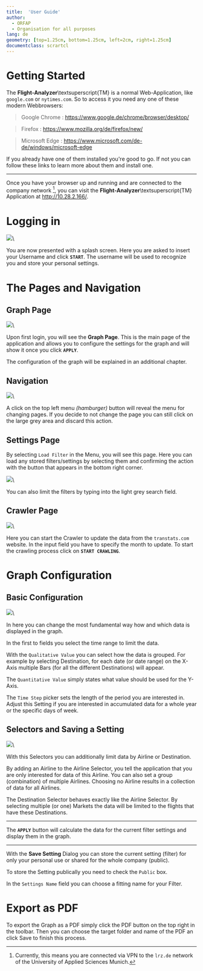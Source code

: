 ```yaml
---
title:  'User Guide'
author:
  - ORFAP
  - Organisation for all purposes
lang: de
geometry: [top=1.25cm, bottom=1.25cm, left=2cm, right=1.25cm]
documentclass: scrartcl
---
```

# Getting Started

The **Flight-Analyzer**\textsuperscript{TM} is a normal Web-Application, like `google.com` or `nytimes.com`. So to access it you need any one of these modern Webbrowsers:


> Google Chrome
> : <https://www.google.de/chrome/browser/desktop/>

> Firefox
> : <https://www.mozilla.org/de/firefox/new/>

> Microsoft Edge
> : <https://www.microsoft.com/de-de/windows/microsoft-edge>

If you already have one of them installed you're good to go. If not you can follow these links to learn more about them and install one.

---

Once you have your browser up and running and are connected to the company network [^1], you can visit the **Flight-Analyzer**\textsuperscript{TM} Application at <http://10.28.2.166/>.



[^1]: Currently, this means you are connected via VPN to the `lrz.de` network of the University of Applied Sciences Munich.

# Logging in

![](login.png)\

You are now presented with a splash screen. Here you are asked to insert your Username and click **`START`**. The username will be used to recognize you and store your personal settings.

# The Pages and Navigation

## Graph Page

![](graph-page.png)\

Upon first login, you will see the **Graph Page**. This is the main page of the application and allows you to configure the settings for the graph and will show it once you click **`APPLY`**.

The configuration of the graph will be explained in an additional chapter.

## Navigation

![](menu.png)\

A click on the top left menu *(hamburger)* button will reveal the menu for changing pages. If you decide to not change the page you can still click on the large grey area and discard this action.

## Settings Page

By selecting `Load Filter` in the Menu, you will see this page. Here you can load any stored filters/settings by selecting them and confirming
the action with the button that appears in the bottom right corner.

![](settings-page.png)\



You can also limit the filters by typing into the light grey search field.

## Crawler Page

![](crawler-page.png)\

Here you can start the Crawler to update the data from the `transtats.com` website. In the input field you have to specify the month to update. To start the crawling process click on **`START CRAWLING`**.

# Graph Configuration

## Basic Configuration

![](graph-setting1.png)\

In here you can change the most fundamental way how and which data is displayed in the graph.

In the first to fields you select the time range to limit the data.

With the `Qualitative Value` you can select how the data is grouped. For example by selecting Destination, for each date (or date range) on the X-Axis multiple Bars (for all the different Destinations) will appear.

The `Quantitative Value` simply states what value should be used for the Y-Axis.

The `Time Step` picker sets the length of the period you are interested in. Adjust this Setting if you are interested in accumulated data for a whole year or the specific days of week.

## Selectors and Saving a Setting

![](graph-setting2.png)\

With this Selectors you can additionally limit data by Airline or Destination.

By adding an Airline to the Airline Selector, you tell the application that you are only interested for data of this Airline. You can also set a group (combination) of multiple Airlines. Choosing no Airline results in a collection of data for all Airlines.

The Destination Selector behaves exactly like the Airline Selector. By selecting multiple (or one) Markets the data will be limited to the flights that have these Destinations.

---

The **`APPLY`** button will calculate the data for the current filter settings and display them in the graph.

---

With the **Save Setting** Dialog you can store the current setting (filter) for only your personal use or shared for the whole company (public).

To store the Setting publically you need to check the `Public` box.

In the `Settings Name` field you can choose a fitting name for your Filter.

# Export as PDF

To export the Graph as a PDF simply click the PDF button on the top right in the toolbar. Then you can choose the target folder and name of the PDF an click Save to finish this process.
